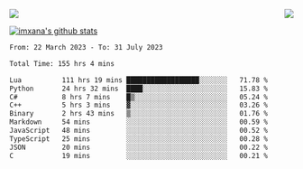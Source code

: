 <p>
  <a href="https://count.getloli.com/"><img src="https://count.getloli.com/get/@xana.readme?theme=moebooru-h"></a>
  <img src="https://weather-icon.journeyad.repl.co/@hangzhou?v=1" align="right">
</p>


<a href="https://github.com/imxana"><img align="center" src="https://github-readme-stats.vercel.app/api?username=imxana&show_icons=true&include_all_commits=true&hide_border=tru&custom_title=imxana%27s%20Github%20Stats" alt="imxana's github stats" /></a> 

<!--START_SECTION:waka-->

```txt
From: 22 March 2023 - To: 31 July 2023

Total Time: 155 hrs 4 mins

Lua          111 hrs 19 mins ██████████████████░░░░░░░   71.78 %
Python       24 hrs 32 mins  ████░░░░░░░░░░░░░░░░░░░░░   15.83 %
C#           8 hrs 7 mins    █▒░░░░░░░░░░░░░░░░░░░░░░░   05.24 %
C++          5 hrs 3 mins    ▓░░░░░░░░░░░░░░░░░░░░░░░░   03.26 %
Binary       2 hrs 43 mins   ▒░░░░░░░░░░░░░░░░░░░░░░░░   01.76 %
Markdown     54 mins         ░░░░░░░░░░░░░░░░░░░░░░░░░   00.59 %
JavaScript   48 mins         ░░░░░░░░░░░░░░░░░░░░░░░░░   00.52 %
TypeScript   25 mins         ░░░░░░░░░░░░░░░░░░░░░░░░░   00.28 %
JSON         20 mins         ░░░░░░░░░░░░░░░░░░░░░░░░░   00.22 %
C            19 mins         ░░░░░░░░░░░░░░░░░░░░░░░░░   00.21 %
```

<!--END_SECTION:waka-->
